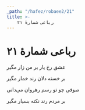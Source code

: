 ```yaml
---
_path: "/hafez/robaee2/21"
title: >-
    رباعی شمارهٔ ۲۱
---
```

# رباعی شمارهٔ ۲۱

<div class="b" id="bn1"><div class="m1"><p>عشق رخ یار بر من زار مگیر</p></div>
<div class="m2"><p>بر خسته دلان رند خمار مگیر</p></div></div>
<div class="b" id="bn2"><div class="m1"><p>صوفی چو تو رسم رهروان می‌دانی</p></div>
<div class="m2"><p>بر مردم رند نکته بسیار مگیر</p></div></div>
